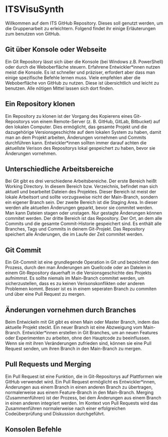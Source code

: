 # ITSVisuSynth

Willkommen auf dem ITS GitHub Repository. Dieses soll genutzt werden, um die
Gruppenarbeit zu erleichtern. Folgend findet ihr einige Erläuterungen zum benutzen von
GitHub.

## Git über Konsole oder Webseite

Ein Git Repository lässt sich über die Konsole (bei Windows z.B. PowerShell)
oder durch die Weboberfläche steuern. Erfahrene Entwickler*innen nutzen meist
die Konsole. Es ist schneller und präziser, erfordert aber dass man einige
spezifische Befehle lernen muss. Viele empfehlen aber die Weboberfläche von
GitHub zu nutzen. Diese ist übersichtlich und leicht zu benutzen. Alle nötigen
Mittel lassen sich dort finden.

## Ein Repository klonen

Ein Repository zu klonen ist der Vorgang des Kopierens eines Git-Repositorys
von einem Remote-Server (z. B. GitHub, GitLab, Bitbucket) auf den lokalen
Computer. Dies ermöglicht, das gesamte Projekt und die dazugehörige
Versionsgeschichte auf dem lokalen System zu haben, damit man an dem Projekt
arbeiten, Änderungen vornehmen und Commits durchführen kann. Entwickler*innen
sollten immer darauf achten die aktuellste Verison des Repositorys lokal
gespeichert zu haben, bevor sie Änderungen vornehmen.

## Unterschiedliche Arbeitsbereiche

Bei Git gibt es drei verschiedene Arbeitsbereiche.
Der erste Bereich heißt Working Directory. In diesem Bereich bzw. Verzeichnis,
befindet man sich aktuell und bearbeitet Dateien des Projektes. Dieser Bereich
ist meist der lokale Arbeitsort und sollte vorzugsweise nicht der Main-Branch,
sondern ein eigener Branch sein.
Der zweite Bereich ist die Staging Area. In dieser werden alle aktuellen
Änderungen geparkt, bevor sie commitet werden. Man kann Dateien stagen oder
unstagen. Nur gestagte Änderungen können commitet werden.
Der dritte Bereich ist das Repository. Der Ort, an dem alle Commits und die
gesamte Commit-Historie gespeichert sind. Es enthält alle Branches, Tags und
Commits in deinem Git-Projekt. Das Repository speichert alle Änderungen, die im
Laufe der Zeit commitet werden.

## Git Commit

Ein Git-Commit ist eine grundlegende Operation in Git und bezeichnet den
Prozess, durch den man Änderungen am Quellcode oder an Dateien in einem
Git-Repository dauerhaft in die Versionsgeschichte des Projekts aufnimmst. Es
sollte niemals im Main-Branch commitet werden, um sicherzustellen, dass es zu
keinen Verisonskonflikten oder anderen Problemen kommt. Besser ist es in einem
seperaten Branch zu commiten und über eine Pull Request zu mergen.

## Änderungen vornehmen durch Branches

Beim Entwickeln mit Git gibt es einen Main oder Master Branch, indem das
aktuelle Projekt steckt. Ein neuer Branch ist eine Abzweigung vom Main-Branch.
Entwickler*innen erstellen in Git Branches, um an neuen Features oder Experimenten
zu arbeiten, ohne den Hauptcode zu beeinflussen. Wenn sie mit ihren
Veränderungen zufrieden sind, können sie eine Pull Request senden, um ihren
Branch in den Main-Branch zu mergen.

## Pull Requests und Merging

Ein Pull Request ist eine Funktion, die in Git-Repositorys auf Plattformen wie
GitHub verwendet wird. Ein Pull Request ermöglicht es Entwickler*innen,
Änderungen aus einem Branch in einen anderen Branch zu übertragen,
normalerweise aus einem Feature-Branch in den Main-Branch.
Merging (Zusammenführen) ist der Prozess, bei dem Änderungen aus einem Branch
in einen anderen integriert werden. Im Kontext von Pull Requests wird das
Zusammenführen normalerweise nach einer erfolgreichen Codeüberprüfung und
Diskussion durchgeführt.

## Konsolen Befehle

